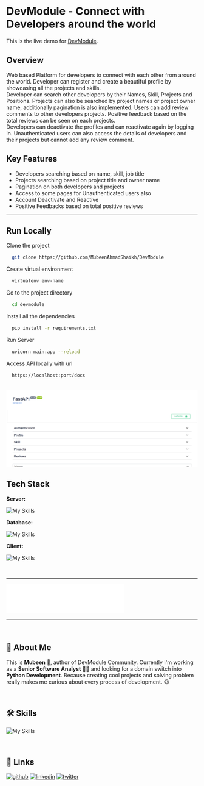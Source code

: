 
# DevModule - Connect with Developers around the world

This is the live demo for [DevModule](https://devmodule-agn2.onrender.com/).

## Overview

Web based Platform for developers to connect with each other from around the world. Developer can register and create a beautiful profile by showcasing all the projects and skills.\
Developer can search other developers by their Names, Skill, Projects and Positions. 
Projects can also be searched by project names or project owner name, additionally pagination is also implemented.
Users can add review comments to other developers projects.
Positive feedback based on the total reviews can be seen on each projects.\
Developers can deactivate the profiles and can reactivate again by logging in.
Unauthenticated users can also access the details of developers and their projects but cannot add any review comment.

## Key Features
- Developers searching based on name, skill, job title
- Projects searching based on project title and owner name
- Pagination on both developers and projects
- Access to some pages for Unauthenticated users also
- Account Deactivate and Reactive
- Positive Feedbacks based on total positive reviews

<hr>

## Run Locally

Clone the project

```bash
  git clone https://github.com/MubeenAhmadShaikh/DevModule
```

Create virtual environment

```bash
  virtualenv env-name
```
Go to the project directory

```bash
  cd devmodule
```

Install all the dependencies

```bash
  pip install -r requirements.txt
```
Run Server

```bash
  uvicorn main:app --reload
```
Access API locally with url

```bash
  https://localhost:port/docs
```
<br>

<img src="devmodule/temp/API.png"/>

<br>

## Tech Stack
**Server:**

![My Skills](https://skillicons.dev/icons?i=py,fastapi)

**Database:**

![My Skills](https://skillicons.dev/icons?i=sqlite)

**Client:** 


![My Skills](https://skillicons.dev/icons?i=html,css,js)

<br>


<hr>
<img src="devmodule/temp/logo.png"/>
<hr>

<br>

## 🚀 About Me
This is **Mubeen** 👋, author of DevModule Community. 
Currently I'm working as a **Senior Software Analyst** 👨‍💻 and looking for a domain switch into **Python Development**. 
Because creating cool projects and solving problem really makes me curious about every process of development. 😃

<br>

## 🛠 Skills
![My Skills](https://skillicons.dev/icons?i=py,fastapi,js,sqlite,mysql,html,css,bootstrap,tailwind,git,github,figma&perline=6)


<br>





## 🔗 Links
[![github](https://img.shields.io/badge/guthub-000?style=for-the-badge&logo=ko-fi&logoColor=white)](https://github.com/MubeenAhmadShaikh)
[![linkedin](https://img.shields.io/badge/linkedin-0A66C2?style=for-the-badge&logo=linkedin&logoColor=white)](https://bit.ly/3vrRIpJ)
[![twitter](https://img.shields.io/badge/twitter-1DA1F2?style=for-the-badge&logo=twitter&logoColor=white)](https://twitter.com/imMubeen_)
